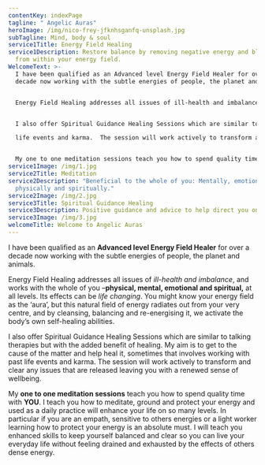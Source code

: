 ```yaml
---
contentKey: indexPage
tagline: " Angelic Auras"
heroImage: /img/nico-frey-jfknhsganfq-unsplash.jpg
subTagline: Mind, body & soul
service1Title: Energy Field Healing
service1Description: Restore balance by removing negative energy and blockages
  from within your energy field.
WelcomeText: >-
  I have been qualified as an Advanced level Energy Field Healer for over a
  decade now working with the subtle energies of people, the planet and animals.


  Energy Field Healing addresses all issues of ill-health and imbalance, and works with the whole of you –physical, mental, emotional and spiritual, at all levels.  Its effects can be life changing. You might know your energy field as the ‘aura’, but this natural field of energy radiates out from your very centre, and by cleansing, balancing and re-energising it, we activate the body’s own self-healing abilities.


  I also offer Spiritual Guidance Healing Sessions which are similar to talking therapies but with the added benefit of healing.  My aim is to get to the cause of the matter and help heal it, sometimes that involves working with past

  life events and karma.  The session will work actively to transform and clear any issues that are released leaving you with a renewed sense of wellbeing.


  My one to one meditation sessions teach you how to spend quality time with YOU. I teach you how to meditate, ground and protect your energy and used as a daily practice will enhance your life on so many levels. In particular if you are an empath, sensitive to others energies or a light worker learning how to protect your energy is an absolute must. I will teach you enhanced skills to keep yourself balanced and clear so you can live your everyday life without feeling drained and exhausted by the effects of others dense energy.
service1Image: /img/1.jpg
service2Title: Meditation
service2Description: "Beneficial to the whole of you: Mentally, emotionally,
  physically and spiritually."
service2Image: /img/2.jpg
service3Title: Spiritual Guidance Healing
service3Description: Positive guidance and advice to help direct you on your journey in life.
service3Image: /img/3.jpg
welcomeTitle: Welcome to Angelic Auras
---
```

I have been qualified as an **Advanced level Energy Field Healer** for over a decade now working with the subtle energies of people, the planet and animals.

Energy Field Healing addresses all issues of *ill-health and imbalance*, and works with the whole of you –**physical, mental, emotional and spiritual,** at all levels.  Its effects can be *life changing*. You might know your energy field as the ‘aura’, but this natural field of energy radiates out from your very centre, and by cleansing, balancing and re-energising it, we activate the body’s own self-healing abilities.

I also offer Spiritual Guidance Healing Sessions which are similar to talking therapies but with the added benefit of healing.  My aim is to get to the cause of the matter and help heal it, sometimes that involves working with past life events and karma.  The session will work actively to transform and clear any issues that are released leaving you with a renewed sense of wellbeing.

My **one to one meditation sessions** teach you how to spend quality time with **YOU**. I teach you how to meditate, ground and protect your energy and used as a daily practice will enhance your life on so many levels. In particular if you are an empath, sensitive to others energies or a light worker learning how to protect your energy is an absolute must. I will teach you enhanced skills to keep yourself balanced and clear so you can live your everyday life without feeling drained and exhausted by the effects of others dense energy.
